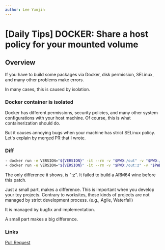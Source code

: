 ```yaml
---
author: Lee Yunjin
---
```


# [Daily Tips] DOCKER: Share a host policy for your mounted volume

## Overview

If you have to build some packages via Docker, disk permission, SELinux, and many other problems make errors.

In many cases, this is caused by isolation.

### Docker container is isolated

Docker has different permissions, security policies, and many other system configurations with your host machine.
Of course, this is what containerization should do.

But it causes annoying bugs when your machine has strict SELinux policy.
Let's explain by merged PR that I wrote.

### Diff
```bash
- docker run -e VERSION="${VERSION}" -it --rm -v "$PWD:/out" -v "$PWD:/host" fedora:42 ./host/$TMP_SCRIPT
+ docker run -e VERSION="${VERSION}" -it --rm -v "$PWD:/out:z" -v "$PWD:/host:z" fedora:42 ./host/$TMP_SCRIPT
```


The only difference it shows, is ":z".
It failed to build a ARM64 wine before this patch.

Just a small part, makes a difference. This is important when you develop your toy projects. Contrary to worksites, these kinds of projects are not managed by strict development process. (e.g., Agile, Waterfall)


It is managed by bugfix and implementation.

A small part makes a big difference.

### Links

[Pull Request](github.com/lacamar/wine-arm64ec-rpm/pull/1)